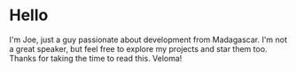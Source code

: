 # Hello
I'm Joe, just a guy passionate about development from Madagascar. I'm not a great speaker, but feel free to explore my projects and star them too. Thanks for taking the time to read this. Veloma!
